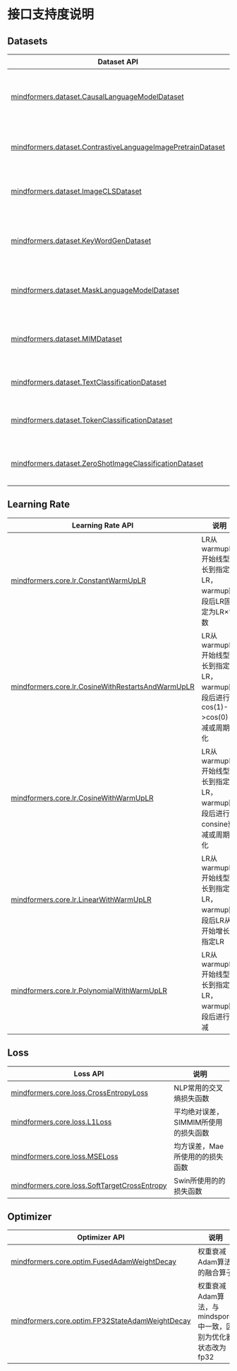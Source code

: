 # 接口支持度说明

## Datasets

| Dataset API                                                                                                                | 说明                                                          |
| -------------------------------------------------------------------------------------------------------------------------- | ------------------------------------------------------------- |
| [mindformers.dataset.CausalLanguageModelDataset](mindformers.dataset.CausalLanguageModelDataset)                           | GPT类模型文本数据集，支持MindRecord，TFRecord，自定义数据集等 |
| [mindformers.dataset.ContrastiveLanguageImagePretrainDataset](mindformers.dataset.ContrastiveLanguageImagePretrainDataset) | CLIP类模型预训练图文对数据集，如Flickr8k等                    |
| [mindformers.dataset.ImageCLSDataset](mindformers.dataset.ImageCLSDataset)                                                 | 图片分类数据集，如ImageNet2012等                              |
| [mindformers.dataset.KeyWordGenDataset](mindformers.dataset.KeyWordGenDataset)                                             | GLM模型文本数据集，支持MindRecord，自定义数据集等，如ADGen    |
| [mindformers.dataset.MaskLanguageModelDataset](mindformers.dataset.MaskLanguageModelDataset)                               | Bert类模型文本数据集，仅支持MindRecord，TFRecord              |
| [mindformers.dataset.MIMDataset](mindformers.dataset.MIMDataset)                                                           | Mae等图片数据集，支持MindRecord，ImageNet2012等               |
| [mindformers.dataset.TextClassificationDataset](mindformers.dataset.TextClassificationDataset)                             | 文本分类数据集，仅支持TFRecord                                |
| [mindformers.dataset.TokenClassificationDataset](mindformers.dataset.TokenClassificationDataset)                           | Token分类文本数据集，支持自定义数据集，如CLUENER              |
| [mindformers.dataset.ZeroShotImageClassificationDataset](mindformers.dataset.ZeroShotImageClassificationDataset)           | 零样本分类图片数据集，支持自定义数据集，如Cifar100            |

## Learning Rate

| Learning Rate API                                                                                      | 说明                                                                            |
| ------------------------------------------------------------------------------------------------------ | ------------------------------------------------------------------------------- |
| [mindformers.core.lr.ConstantWarmUpLR](mindformers.core.lr.ConstantWarmUpLR)                           | LR从warmupLR开始线型增长到指定LR，warmup阶段后LR固定为LR×常数                   |
| [mindformers.core.lr.CosineWithRestartsAndWarmUpLR](mindformers.core.lr.CosineWithRestartsAndWarmUpLR) | LR从warmupLR开始线型增长到指定LR，warmup阶段后进行cos(1)->cos(0) 衰减或周期变化 |
| [mindformers.core.lr.CosineWithWarmUpLR](mindformers.core.lr.CosineWithWarmUpLR)                       | LR从warmupLR开始线型增长到指定LR，warmup阶段后进行consine衰减或周期变化         |
| [mindformers.core.lr.LinearWithWarmUpLR](mindformers.core.lr.LinearWithWarmUpLR)                       | LR从warmupLR开始线型增长到指定LR，warmup阶段后LR从0开始增长到指定LR             |
| [mindformers.core.lr.PolynomialWithWarmUpLR](mindformers.core.lr.PolynomialWithWarmUpLR)               | LR从warmupLR开始线型增长到指定LR，warmup阶段后进行衰减                          |

## Loss

| Loss API                                                                                     | 说明                                 |
| -------------------------------------------------------------------------------------------- | ------------------------------------ |
| [mindformers.core.loss.CrossEntropyLoss](mindformers.core.loss.CrossEntropyLoss)             | NLP常用的交叉熵损失函数              |
| [mindformers.core.loss.L1Loss](mindformers.core.loss.L1Loss)                                 | 平均绝对误差，SIMMIM所使用的损失函数 |
| [mindformers.core.loss.MSELoss](mindformers.core.loss.MSELoss)                               | 均方误差，Mae所使用的的损失函数      |
| [mindformers.core.loss.SoftTargetCrossEntropy](mindformers.core.loss.SoftTargetCrossEntropy) | Swin所使用的的损失函数               |

## Optimizer

| Optimizer API                                                                                      | 说明                                                          |
| -------------------------------------------------------------------------------------------------- | ------------------------------------------------------------- |
| [mindformers.core.optim.FusedAdamWeightDecay](mindformers.core.optim.FusedAdamWeightDecay)         | 权重衰减Adam算法的融合算子                                    |
| [mindformers.core.optim.FP32StateAdamWeightDecay](mindformers.core.optim.FP32StateAdamWeightDecay) | 权重衰减Adam算法，与mindspore中一致，区别为优化器状态改为fp32 |
